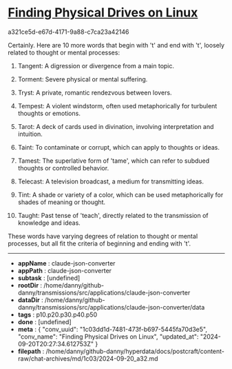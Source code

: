 # [Finding Physical Drives on Linux](https://claude.ai/chat/1c03dd1d-7481-473f-b697-5445fa70d3e5)

a321ce5d-e67d-4171-9a88-c7ca23a42146

 Certainly. Here are 10 more words that begin with 't' and end with 't', loosely related to thought or mental processes:

1. Tangent: A digression or divergence from a main topic.

2. Torment: Severe physical or mental suffering.

3. Tryst: A private, romantic rendezvous between lovers.

4. Tempest: A violent windstorm, often used metaphorically for turbulent thoughts or emotions.

5. Tarot: A deck of cards used in divination, involving interpretation and intuition.

6. Taint: To contaminate or corrupt, which can apply to thoughts or ideas.

7. Tamest: The superlative form of 'tame', which can refer to subdued thoughts or controlled behavior.

8. Telecast: A television broadcast, a medium for transmitting ideas.

9. Tint: A shade or variety of a color, which can be used metaphorically for shades of meaning or thought.

10. Taught: Past tense of 'teach', directly related to the transmission of knowledge and ideas.

These words have varying degrees of relation to thought or mental processes, but all fit the criteria of beginning and ending with 't'.

---

* **appName** : claude-json-converter
* **appPath** : claude-json-converter
* **subtask** : [undefined]
* **rootDir** : /home/danny/github-danny/transmissions/src/applications/claude-json-converter
* **dataDir** : /home/danny/github-danny/transmissions/src/applications/claude-json-converter/data
* **tags** : p10.p20.p30.p40.p50
* **done** : [undefined]
* **meta** : {
  "conv_uuid": "1c03dd1d-7481-473f-b697-5445fa70d3e5",
  "conv_name": "Finding Physical Drives on Linux",
  "updated_at": "2024-09-20T20:27:34.612753Z"
}
* **filepath** : /home/danny/github-danny/hyperdata/docs/postcraft/content-raw/chat-archives/md/1c03/2024-09-20_a32.md